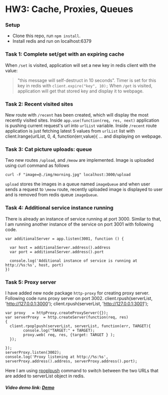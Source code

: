 # HW3: Cache, Proxies, Queues

### Setup

* Clone this repo, run `npm install`.
* Install redis and run on localhost:6379

### Task 1: Complete set/get with an expiring cache
When `/set` is visited, application will set a new key in redis client with the value:
> "this message will self-destruct in 10 seconds".
Timer is set for this key in redis with `client.expire("key", 10);`
When `/get` is visited, application will get that stored key and display it to webpage.

### Task 2: Recent visited sites
New route with `/recent` has been created, which will display the most recently visited sites.
Inside `app.use(function(req, res, next)` application is pushing current request's url into `urlList` variable. 
Inside `/recent` route application is just fetching latest 5 values from `urlList` list with 
	client.lrange(urlList, 0, 4, function(err,value){ ...
and displaying on webpage.

### Task 3: Cat picture uploads: queue
Two new routes `/upload`, and `/meow` are implemented.
Image is uploaded using curl command as follows

	curl -F "image=@./img/morning.jpg" localhost:3000/upload

`upload` stores the images in a queue named `imageQueue` and when user sends a request to `\meow` route, recently uploaded image is displayed to user and is removed from redis queue `imageQueue`.

### Task 4: Additional service instance running
There is already an instance of service running at port 3000. Similar to that, I am running another instance of the service on port 3001 with following code.

	var additionalServer = app.listen(3001, function () {

	  var host = additionalServer.address().address
	  var port = additionalServer.address().port

	  console.log('Additional instance of service is running at http://%s:%s', host, port)
	})

### Task 5: Proxy server
I have added new node package `http-proxy` for creating proxy server. Following code runs proxy server on port 3002.
	client.rpush(serverList, 'http://127.0.0.1:3000');
	client.rpush(serverList, 'http://127.0.0.1:3001');
	
	var proxy   = httpProxy.createProxyServer({});
	var serverProxy  = http.createServer(function(req, res)
	{
	  client.rpoplpush(serverList, serverList, function(err, TARGET){
	  		console.log("TARGET:" + TARGET);
		  	proxy.web( req, res, {target: TARGET } );
	  });
	  
	});
	serverProxy.listen(3002);
	console.log('Proxy listening at http://%s:%s', serverProxy.address().address, serverProxy.address().port);
Here I am using [rpoplpush](http://redis.io/commands/rpoplpush) command to switch between the two URLs that are added to serverList object in redis.

##### Video demo link: [Demo](http://youtube.com)
